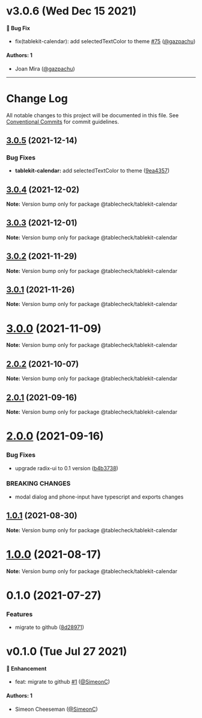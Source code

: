 # v3.0.6 (Wed Dec 15 2021)

#### 🐛 Bug Fix

- fix(tablekit-calendar): add selectedTextColor to theme [#75](https://github.com/tablecheck/tablekit/pull/75) ([@gazpachu](https://github.com/gazpachu))

#### Authors: 1

- Joan Mira ([@gazpachu](https://github.com/gazpachu))

---

# Change Log

All notable changes to this project will be documented in this file.
See [Conventional Commits](https://conventionalcommits.org) for commit guidelines.

## [3.0.5](https://github.com/tablecheck/tablekit/compare/@tablecheck/tablekit-calendar@3.0.4...@tablecheck/tablekit-calendar@3.0.5) (2021-12-14)


### Bug Fixes

* **tablekit-calendar:** add selectedTextColor to theme ([9ea4357](https://github.com/tablecheck/tablekit/commit/9ea4357897ab6af1515b3028b11ff049826aa330))





## [3.0.4](https://github.com/tablecheck/tablekit/compare/@tablecheck/tablekit-calendar@3.0.3...@tablecheck/tablekit-calendar@3.0.4) (2021-12-02)

**Note:** Version bump only for package @tablecheck/tablekit-calendar





## [3.0.3](https://github.com/tablecheck/tablekit/compare/@tablecheck/tablekit-calendar@3.0.2...@tablecheck/tablekit-calendar@3.0.3) (2021-12-01)

**Note:** Version bump only for package @tablecheck/tablekit-calendar





## [3.0.2](https://github.com/tablecheck/tablekit/compare/@tablecheck/tablekit-calendar@3.0.1...@tablecheck/tablekit-calendar@3.0.2) (2021-11-29)

**Note:** Version bump only for package @tablecheck/tablekit-calendar





## [3.0.1](https://github.com/tablecheck/tablekit/compare/@tablecheck/tablekit-calendar@3.0.0...@tablecheck/tablekit-calendar@3.0.1) (2021-11-26)

**Note:** Version bump only for package @tablecheck/tablekit-calendar





# [3.0.0](https://github.com/tablecheck/tablekit/compare/@tablecheck/tablekit-calendar@2.0.2...@tablecheck/tablekit-calendar@3.0.0) (2021-11-09)

**Note:** Version bump only for package @tablecheck/tablekit-calendar





## [2.0.2](https://github.com/tablecheck/tablekit/compare/@tablecheck/tablekit-calendar@2.0.1...@tablecheck/tablekit-calendar@2.0.2) (2021-10-07)

**Note:** Version bump only for package @tablecheck/tablekit-calendar





## [2.0.1](https://github.com/tablecheck/tablekit/compare/@tablecheck/tablekit-calendar@2.0.0...@tablecheck/tablekit-calendar@2.0.1) (2021-09-16)

**Note:** Version bump only for package @tablecheck/tablekit-calendar





# [2.0.0](https://github.com/tablecheck/tablekit/compare/@tablecheck/tablekit-calendar@1.0.1...@tablecheck/tablekit-calendar@2.0.0) (2021-09-16)


### Bug Fixes

* upgrade radix-ui to 0.1 version ([b4b3738](https://github.com/tablecheck/tablekit/commit/b4b37383c5f641207e87c1f874b34ca007995460))


### BREAKING CHANGES

* modal dialog and phone-input have typescript and exports changes





## [1.0.1](https://github.com/tablecheck/tablekit/compare/@tablecheck/tablekit-calendar@1.0.0...@tablecheck/tablekit-calendar@1.0.1) (2021-08-30)

**Note:** Version bump only for package @tablecheck/tablekit-calendar





# [1.0.0](https://github.com/tablecheck/tablekit/compare/@tablecheck/tablekit-calendar@0.1.0...@tablecheck/tablekit-calendar@1.0.0) (2021-08-17)

**Note:** Version bump only for package @tablecheck/tablekit-calendar





# 0.1.0 (2021-07-27)


### Features

* migrate to github ([8d28971](https://github.com/tablecheck/tablekit/commit/8d28971175010fcb2a3cd9c48a749e7af1bdc9f9))





# v0.1.0 (Tue Jul 27 2021)

#### 🚀 Enhancement

- feat: migrate to github [#1](https://github.com/tablecheck/tablekit/pull/1) ([@SimeonC](https://github.com/SimeonC))

#### Authors: 1

- Simeon Cheeseman ([@SimeonC](https://github.com/SimeonC))
